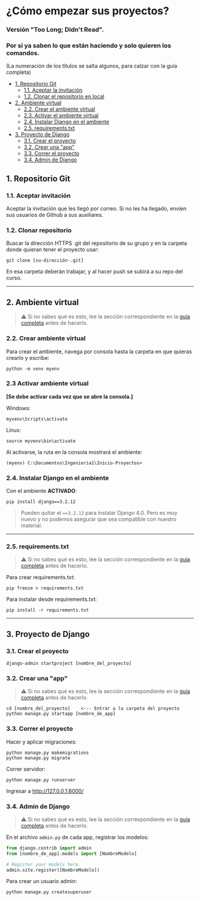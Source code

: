 # ¿Cómo empezar sus proyectos?
### Versión "Too Long; Didn't Read".
### Por si ya saben lo que están haciendo y solo quieren los comandos.

(La numeración de los títulos se salta algunos, para calzar con la guía completa)

- [1. Repositorio Git](#1-repositorio-git)
  * [1.1. Aceptar la invitación](#11-aceptar-la-invitación)
  * [1.2. Clonar el repositorio en local](#12-clonar-el-repositorio-en-local)
- [2. Ambiente virtual](#2-ambiente-virtual)
  * [2.2. Crear el ambiente virtual](#22-crear-el-ambiente-virtual)
  * [2.3. Activar el ambiente virtual](#23-activar-el-ambiente-virtual)
  * [2.4. Instalar Django en el ambiente](#24-instalar-django-en-el-ambiente)
  * [2.5. requirements.txt](#25-requirementstxt)
- [3. Proyecto de Django](#3-proyecto-de-django)
  * [3.1. Crear el proyecto](#31-crear-el-proyecto)
  * [3.2. Crear una "app"](#32-crear-una-app)
  * [3.3. Correr el proyecto](#33-correr-el-proyecto)
  * [3.4. Admin de Django](#34-admin-de-django)

## 1. Repositorio Git
### 1.1. Aceptar invitación
Aceptar la invitación que les llegó por correo. Si no les ha llegado, envíen sus usuarios de Github a sus auxiliares.
### 1.2. Clonar repositorio
Buscar la dirección HTTPS .git del repositorio de su grupo y en la carpeta donde quieran tener el proyecto usar:
```
git clone [su-dirección-.git]
```
En esa carpeta deberán trabajar, y al hacer push se subirá a su repo del curso.

---
## 2. Ambiente virtual
> ⚠️ Si no sabes qué es esto, lee la sección correspondiente en la [guía completa](https://github.com/Aux-Ing-1/Inicio-Proyectos) antes de hacerlo.
### 2.2. Crear ambiente virtual
Para crear el ambiente, navega por consola hasta la carpeta en que quieras crearlo y escribe:
```
python -m venv myenv
```

### 2.3 Activar ambiente virtual
**[Se debe activar cada vez que se abre la consola.]**

Windows:
```
myvenv\Scripts\activate
```
Linux:
```
source myvenv\bin\activate
```

Al activarse, la ruta en la consola mostrará el ambiente:
```
(myenv) C:\Documentos\Ingenieria1\Inicio-Proyectos>
```
### 2.4. Instalar Django en el ambiente
Con el ambiente **ACTIVADO**:
```
pip install django==3.2.12
```
> Pueden quitar el `==3.2.12` para instalar Django 4.0. Pero es muy nuevo y no podemos asegurar que sea compatible con nuestro material.

---

### 2.5. requirements.txt
> ⚠️ Si no sabes qué es esto, lee la sección correspondiente en la [guía completa](https://github.com/Aux-Ing-1/Inicio-Proyectos) antes de hacerlo.

Para crear requirements.txt:
```
pip freeze > requirements.txt
```

Para instalar desde requirements.txt:
```
pip install -r requirements.txt
```

---
## 3. Proyecto de Django
### 3.1. Crear el proyecto
```
django-admin startproject [nombre_del_proyecto]
```
### 3.2. Crear una "app"
> ⚠️ Si no sabes qué es esto, lee la sección correspondiente en la [guía completa](https://github.com/Aux-Ing-1/Inicio-Proyectos) antes de hacerlo.
```
cd [nombre_del_proyecto]    <--- Entrar a la carpeta del proyecto
python manage.py startapp [nombre_de_app]
```

### 3.3. Correr el proyecto
Hacer y aplicar migraciones:
```
python manage.py makemigrations
python manage.py migrate
```
Correr servidor:
```
python manage.py runserver
```
Ingresar a http://127.0.0.1:8000/

### 3.4. Admin de Django
> ⚠️ Si no sabes qué es esto, lee la sección correspondiente en la [guía completa](https://github.com/Aux-Ing-1/Inicio-Proyectos) antes de hacerlo.

En el archivo `admin.py` de cada app, registrar los modelos:
``` python
from django.contrib import admin
from [nombre_de_app].models import [NombreModelo]

# Register your models here.
admin.site.register([NombreModelo])
```

Para crear un usuario admin:
```
python manage.py createsuperuser
```